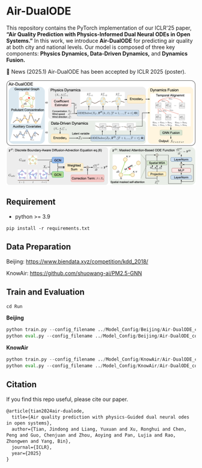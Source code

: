 # Air-DualODE

This repository contains the PyTorch implementation of our ICLR'25 paper, **“Air Quality Prediction with Physics-Informed Dual Neural ODEs in Open Systems.”** In this work, we introduce **Air-DualODE** for predicting air quality at both city and national levels. Our model is composed of three key components: **Physics Dynamics, Data-Driven Dynamics,** and **Dynamics Fusion.**

🚩 News (2025.1) Air-DualODE has been accepted by ICLR 2025 (poster).

![image-20250225200329134](./fig/Air-DualODE.png)

## Requirement

* python >= 3.9

```shell
pip install -r requirements.txt
```

## Data Preparation

Beijing: https://www.biendata.xyz/competition/kdd_2018/

KnowAir: https://github.com/shuowang-ai/PM2.5-GNN

## Train and Evaluation

```shell
cd Run
```

**Beijing**

```python
python train.py --config_filename ../Model_Config/Beijing/Air-DualODE_config.yaml --des 1
python eval.py --config_filename ../Model_Config/Beijing/Air-DualODE_config.yaml --des 1
```

**KnowAir**

```python
python train.py --config_filename ../Model_Config/KnowAir/Air-DualODE_config.yaml --des 1
python eval.py --config_filename ../Model_Config/KnowAir/Air-DualODE_config.yaml --des 1
```

## Citation

If you find this repo useful, please cite our paper.

```
@article{tian2024air-dualode,
  title={Air quality prediction with physics-Guided dual neural odes in open systems},
  author={Tian, Jindong and Liang, Yuxuan and Xu, Ronghui and Chen, Peng and Guo, Chenjuan and Zhou, Aoying and Pan, Lujia and Rao, Zhongwen and Yang, Bin},
  journal={ICLR},
  year={2025}
}
```

